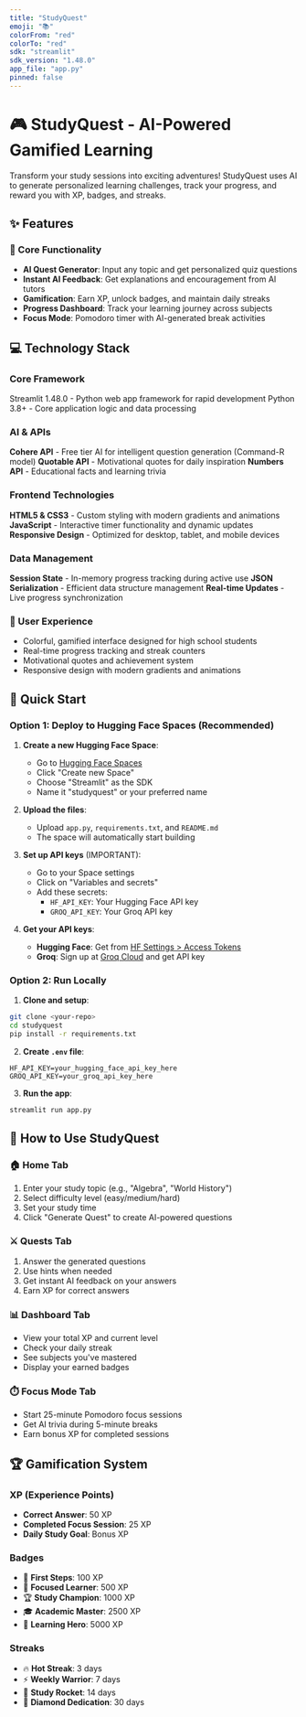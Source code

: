 ```yaml
---
title: "StudyQuest"
emoji: "📚"
colorFrom: "red"
colorTo: "red"
sdk: "streamlit"
sdk_version: "1.48.0"
app_file: "app.py"
pinned: false
---
```

# 🎮 StudyQuest - AI-Powered Gamified Learning

Transform your study sessions into exciting adventures! StudyQuest uses AI to generate personalized learning challenges, track your progress, and reward you with XP, badges, and streaks.

## ✨ Features

### 🎯 Core Functionality
- **AI Quest Generator**: Input any topic and get personalized quiz questions
- **Instant AI Feedback**: Get explanations and encouragement from AI tutors
- **Gamification**: Earn XP, unlock badges, and maintain daily streaks
- **Progress Dashboard**: Track your learning journey across subjects
- **Focus Mode**: Pomodoro timer with AI-generated break activities

## 💻 Technology Stack
### Core Framework

Streamlit 1.48.0 - Python web app framework for rapid development
Python 3.8+ - Core application logic and data processing

### AI & APIs

**Cohere API** - Free tier AI for intelligent question generation (Command-R model)
**Quotable API** - Motivational quotes for daily inspiration
**Numbers API** - Educational facts and learning trivia

### Frontend Technologies

**HTML5 & CSS3** - Custom styling with modern gradients and animations
**JavaScript** - Interactive timer functionality and dynamic updates
**Responsive Design** - Optimized for desktop, tablet, and mobile devices

### Data Management

**Session State** - In-memory progress tracking during active use
**JSON Serialization** - Efficient data structure management
**Real-time Updates** - Live progress synchronization

### 🎨 User Experience
- Colorful, gamified interface designed for high school students
- Real-time progress tracking and streak counters
- Motivational quotes and achievement system
- Responsive design with modern gradients and animations

## 🚀 Quick Start

### Option 1: Deploy to Hugging Face Spaces (Recommended)

1. **Create a new Hugging Face Space**:
   - Go to [Hugging Face Spaces](https://huggingface.co/spaces)
   - Click "Create new Space"
   - Choose "Streamlit" as the SDK
   - Name it "studyquest" or your preferred name

2. **Upload the files**:
   - Upload `app.py`, `requirements.txt`, and `README.md`
   - The space will automatically start building

3. **Set up API keys** (IMPORTANT):
   - Go to your Space settings
   - Click on "Variables and secrets"
   - Add these secrets:
     - `HF_API_KEY`: Your Hugging Face API key
     - `GROQ_API_KEY`: Your Groq API key

4. **Get your API keys**:
   - **Hugging Face**: Get from [HF Settings > Access Tokens](https://huggingface.co/settings/tokens)
   - **Groq**: Sign up at [Groq Cloud](https://console.groq.com/) and get API key

### Option 2: Run Locally

1. **Clone and setup**:
```bash
git clone <your-repo>
cd studyquest
pip install -r requirements.txt
```

2. **Create `.env` file**:
```env
HF_API_KEY=your_hugging_face_api_key_here
GROQ_API_KEY=your_groq_api_key_here
```

3. **Run the app**:
```bash
streamlit run app.py
```

## 📱 How to Use StudyQuest

### 🏠 Home Tab
1. Enter your study topic (e.g., "Algebra", "World History")
2. Select difficulty level (easy/medium/hard)
3. Set your study time
4. Click "Generate Quest" to create AI-powered questions

### ⚔️ Quests Tab
1. Answer the generated questions
2. Use hints when needed
3. Get instant AI feedback on your answers
4. Earn XP for correct answers

### 📊 Dashboard Tab
- View your total XP and current level
- Check your daily streak
- See subjects you've mastered
- Display your earned badges

### ⏱️ Focus Mode Tab
- Start 25-minute Pomodoro focus sessions
- Get AI trivia during 5-minute breaks
- Earn bonus XP for completed sessions

## 🏆 Gamification System

### XP (Experience Points)
- **Correct Answer**: 50 XP
- **Completed Focus Session**: 25 XP
- **Daily Study Goal**: Bonus XP

### Badges
- 🌟 **First Steps**: 100 XP
- 🎯 **Focused Learner**: 500 XP
- 🏆 **Study Champion**: 1000 XP
- 🎓 **Academic Master**: 2500 XP
- 🦸 **Learning Hero**: 5000 XP

### Streaks
- 🔥 **Hot Streak**: 3 days
- ⚡ **Weekly Warrior**: 7 days
- 🚀 **Study Rocket**: 14 days
- 💎 **Diamond Dedication**: 30 days

